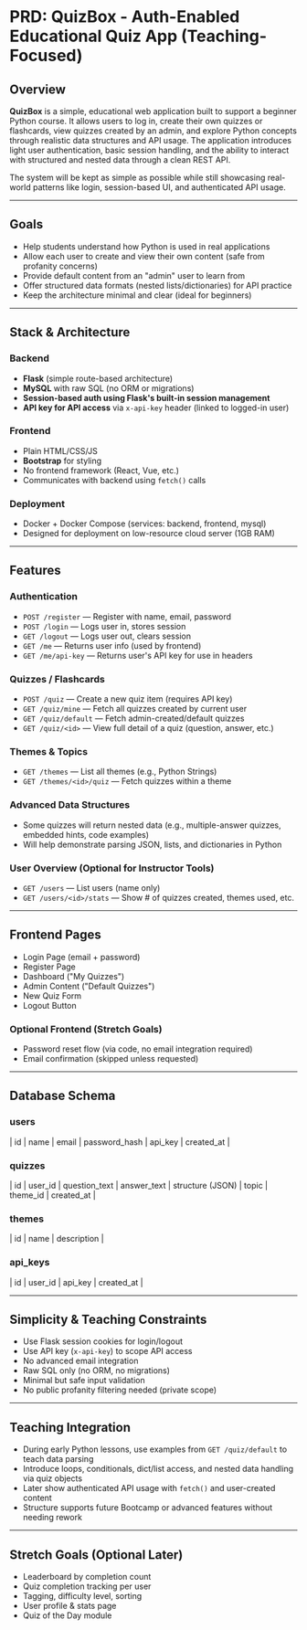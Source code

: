 # PRD: QuizBox - Auth-Enabled Educational Quiz App (Teaching-Focused)

## Overview
**QuizBox** is a simple, educational web application built to support a beginner Python course. It allows users to log in, create their own quizzes or flashcards, view quizzes created by an admin, and explore Python concepts through realistic data structures and API usage. The application introduces light user authentication, basic session handling, and the ability to interact with structured and nested data through a clean REST API. 

The system will be kept as simple as possible while still showcasing real-world patterns like login, session-based UI, and authenticated API usage.

---

## Goals
- Help students understand how Python is used in real applications
- Allow each user to create and view their own content (safe from profanity concerns)
- Provide default content from an "admin" user to learn from
- Offer structured data formats (nested lists/dictionaries) for API practice
- Keep the architecture minimal and clear (ideal for beginners)

---

## Stack & Architecture

### Backend
- **Flask** (simple route-based architecture)
- **MySQL** with raw SQL (no ORM or migrations)
- **Session-based auth using Flask's built-in session management**
- **API key for API access** via `x-api-key` header (linked to logged-in user)

### Frontend
- Plain HTML/CSS/JS
- **Bootstrap** for styling
- No frontend framework (React, Vue, etc.)
- Communicates with backend using `fetch()` calls

### Deployment
- Docker + Docker Compose (services: backend, frontend, mysql)
- Designed for deployment on low-resource cloud server (1GB RAM)

---

## Features

### Authentication
- `POST /register` — Register with name, email, password
- `POST /login` — Logs user in, stores session
- `GET /logout` — Logs user out, clears session
- `GET /me` — Returns user info (used by frontend)
- `GET /me/api-key` — Returns user's API key for use in headers

### Quizzes / Flashcards
- `POST /quiz` — Create a new quiz item (requires API key)
- `GET /quiz/mine` — Fetch all quizzes created by current user
- `GET /quiz/default` — Fetch admin-created/default quizzes
- `GET /quiz/<id>` — View full detail of a quiz (question, answer, etc.)

### Themes & Topics
- `GET /themes` — List all themes (e.g., Python Strings)
- `GET /themes/<id>/quiz` — Fetch quizzes within a theme

### Advanced Data Structures
- Some quizzes will return nested data (e.g., multiple-answer quizzes, embedded hints, code examples)
- Will help demonstrate parsing JSON, lists, and dictionaries in Python

### User Overview (Optional for Instructor Tools)
- `GET /users` — List users (name only)
- `GET /users/<id>/stats` — Show # of quizzes created, themes used, etc.

---

## Frontend Pages
- Login Page (email + password)
- Register Page
- Dashboard ("My Quizzes")
- Admin Content ("Default Quizzes")
- New Quiz Form
- Logout Button

### Optional Frontend (Stretch Goals)
- Password reset flow (via code, no email integration required)
- Email confirmation (skipped unless requested)

---

## Database Schema

### users
| id | name | email | password_hash | api_key | created_at |

### quizzes
| id | user_id | question_text | answer_text | structure (JSON) | topic | theme_id | created_at |

### themes
| id | name | description |

### api_keys
| id | user_id | api_key | created_at |

---

## Simplicity & Teaching Constraints
- Use Flask session cookies for login/logout
- Use API key (`x-api-key`) to scope API access
- No advanced email integration
- Raw SQL only (no ORM, no migrations)
- Minimal but safe input validation
- No public profanity filtering needed (private scope)

---

## Teaching Integration
- During early Python lessons, use examples from `GET /quiz/default` to teach data parsing
- Introduce loops, conditionals, dict/list access, and nested data handling via quiz objects
- Later show authenticated API usage with `fetch()` and user-created content
- Structure supports future Bootcamp or advanced features without needing rework

---

## Stretch Goals (Optional Later)
- Leaderboard by completion count
- Quiz completion tracking per user
- Tagging, difficulty level, sorting
- User profile & stats page
- Quiz of the Day module
